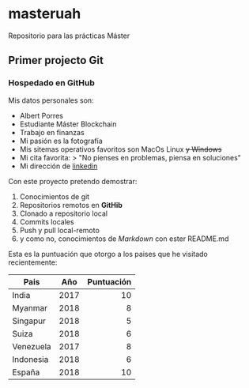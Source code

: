 ﻿# masteruah
Repositorio para las prácticas Máster

## Primer projecto Git

### Hospedado en GitHub


Mis datos personales son:
+ Albert Porres
+ Estudiante Máster Blockchain
+ Trabajo en finanzas
+ Mi pasión es la fotografía
+ Mis sitemas operativos favoritos son MacOs Linux ~~y Windows~~
+ Mi cita favorita: > "No pienses en problemas, piensa en soluciones"
+ Mi dirección de [linkedin](https://www.linkedin.com/in/albert-porres-valles)

Con este proyecto pretendo demostrar:
1. Conocimientos de git
2. Repositorios remotos en **GitHib**
3. Clonado a repositorio local
4. Commits locales
5. Push y pull local-remoto
6. y como no, conocimientos de *Markdown* con ester README.md

Esta es la puntuación que otorgo a los paises que he visitado recientemente:

| Pais | Año | Puntuación |
| ------ | ------ | -----: |
| India | 2017 | 10 |
| Myanmar | 2018 | 8 |
| Singapur | 2018 | 5 |
| Suiza | 2018 | 6 |
| Venezuela | 2017 | 8 |
| Indonesia | 2018 | 6 |
| España | 2018 | 10 |


